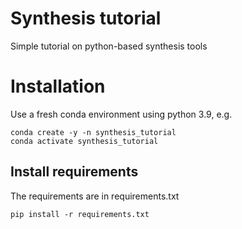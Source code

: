 # Synthesis tutorial
Simple tutorial on python-based synthesis tools

# Installation
Use a fresh conda environment using python 3.9, e.g.
```angular2html
conda create -y -n synthesis_tutorial
conda activate synthesis_tutorial
```

## Install requirements
The requirements are in requirements.txt
```
pip install -r requirements.txt
```
